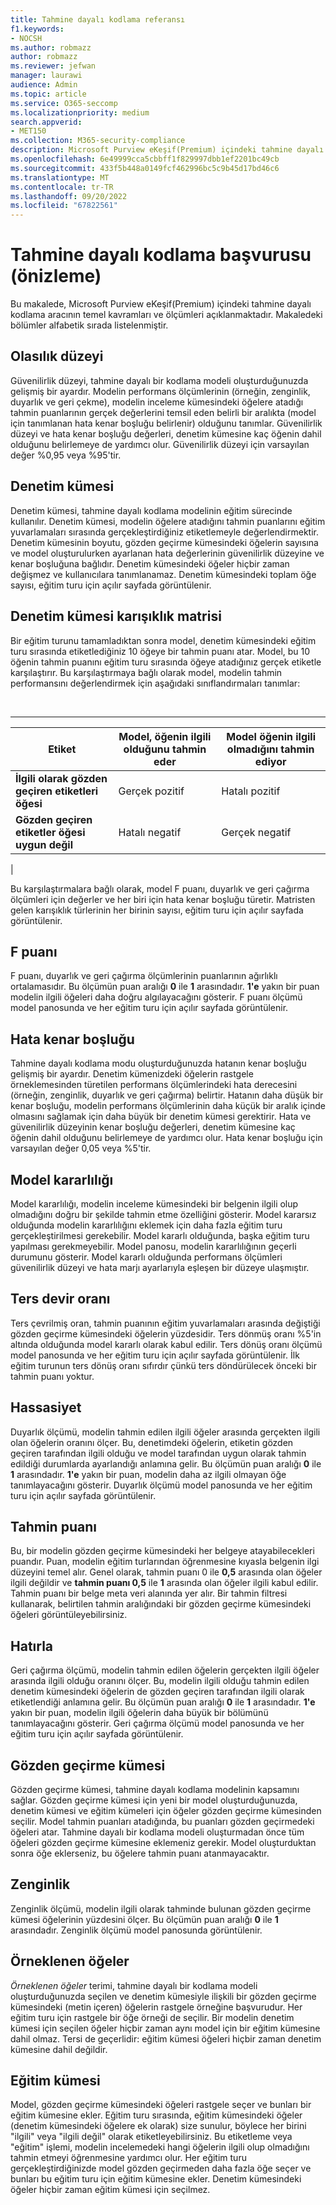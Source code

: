 ```yaml
---
title: Tahmine dayalı kodlama referansı
f1.keywords:
- NOCSH
ms.author: robmazz
author: robmazz
ms.reviewer: jefwan
manager: laurawi
audience: Admin
ms.topic: article
ms.service: O365-seccomp
ms.localizationpriority: medium
search.appverid:
- MET150
ms.collection: M365-security-compliance
description: Microsoft Purview eKeşif(Premium) içindeki tahmine dayalı kodlama aracının temel kavramları ve ölçümleri hakkında bilgi edinin.
ms.openlocfilehash: 6e49999cca5cbbff1f829997dbb1ef2201bc49cb
ms.sourcegitcommit: 433f5b448a0149fcf462996bc5c9b45d17bd46c6
ms.translationtype: MT
ms.contentlocale: tr-TR
ms.lasthandoff: 09/20/2022
ms.locfileid: "67822561"
---
```

# <a name="predictive-coding-reference-preview"></a>Tahmine dayalı kodlama başvurusu (önizleme)

Bu makalede, Microsoft Purview eKeşif(Premium) içindeki tahmine dayalı kodlama aracının temel kavramları ve ölçümleri açıklanmaktadır. Makaledeki bölümler alfabetik sırada listelenmiştir.

## <a name="confidence-level"></a>Olasılık düzeyi

Güvenilirlik düzeyi, tahmine dayalı bir kodlama modeli oluşturduğunuzda gelişmiş bir ayardır. Modelin performans ölçümlerinin (örneğin, zenginlik, duyarlık ve geri çekme), modelin inceleme kümesindeki öğelere atadığı tahmin puanlarının gerçek değerlerini temsil eden belirli bir aralıkta (model için tanımlanan hata kenar boşluğu belirlenir) olduğunu tanımlar. Güvenilirlik düzeyi ve hata kenar boşluğu değerleri, denetim kümesine kaç öğenin dahil olduğunu belirlemeye de yardımcı olur. Güvenilirlik düzeyi için varsayılan değer %0,95 veya %95'tir.

## <a name="control-set"></a>Denetim kümesi

Denetim kümesi, tahmine dayalı kodlama modelinin eğitim sürecinde kullanılır. Denetim kümesi, modelin öğelere atadığını tahmin puanlarını eğitim yuvarlamaları sırasında gerçekleştirdiğiniz etiketlemeyle değerlendirmektir. Denetim kümesinin boyutu, gözden geçirme kümesindeki öğelerin sayısına ve model oluşturulurken ayarlanan hata değerlerinin güvenilirlik düzeyine ve kenar boşluğuna bağlıdır. Denetim kümesindeki öğeler hiçbir zaman değişmez ve kullanıcılara tanımlanamaz. Denetim kümesindeki toplam öğe sayısı, eğitim turu için açılır sayfada görüntülenir.

## <a name="control-set-confusion-matrix"></a>Denetim kümesi karışıklık matrisi

Bir eğitim turunu tamamladıktan sonra model, denetim kümesindeki eğitim turu sırasında etiketlediğiniz 10 öğeye bir tahmin puanı atar. Model, bu 10 öğenin tahmin puanını eğitim turu sırasında öğeye atadığınız gerçek etiketle karşılaştırır. Bu karşılaştırmaya bağlı olarak model, modelin tahmin performansını değerlendirmek için aşağıdaki sınıflandırmaları tanımlar:

<br>

****

|Etiket|Model, öğenin ilgili olduğunu tahmin eder|Model öğenin ilgili olmadığını tahmin ediyor|
|---|---|---|
|**İlgili olarak gözden geçiren etiketleri öğesi**|Gerçek pozitif|Hatalı pozitif|
|**Gözden geçiren etiketler öğesi uygun değil**|Hatalı negatif|Gerçek negatif|
|

Bu karşılaştırmalara bağlı olarak, model F puanı, duyarlık ve geri çağırma ölçümleri için değerler ve her biri için hata kenar boşluğu türetir. Matristen gelen karışıklık türlerinin her birinin sayısı, eğitim turu için açılır sayfada görüntülenir.

## <a name="f-score"></a>F puanı

F puanı, duyarlık ve geri çağırma ölçümlerinin puanlarının ağırlıklı ortalamasıdır.  Bu ölçümün puan aralığı **0** ile **1** arasındadır. **1'e** yakın bir puan modelin ilgili öğeleri daha doğru algılayacağını gösterir. F puanı ölçümü model panosunda ve her eğitim turu için açılır sayfada görüntülenir.

## <a name="margin-of-error"></a>Hata kenar boşluğu

Tahmine dayalı kodlama modu oluşturduğunuzda hatanın kenar boşluğu gelişmiş bir ayardır. Denetim kümenizdeki öğelerin rastgele örneklemesinden türetilen performans ölçümlerindeki hata derecesini (örneğin, zenginlik, duyarlık ve geri çağırma) belirtir. Hatanın daha düşük bir kenar boşluğu, modelin performans ölçümlerinin daha küçük bir aralık içinde olmasını sağlamak için daha büyük bir denetim kümesi gerektirir. Hata ve güvenilirlik düzeyinin kenar boşluğu değerleri, denetim kümesine kaç öğenin dahil olduğunu belirlemeye de yardımcı olur. Hata kenar boşluğu için varsayılan değer 0,05 veya %5'tir.

## <a name="model-stability"></a>Model kararlılığı

Model kararlılığı, modelin inceleme kümesindeki bir belgenin ilgili olup olmadığını doğru bir şekilde tahmin etme özelliğini gösterir. Model kararsız olduğunda modelin kararlılığını eklemek için daha fazla eğitim turu gerçekleştirilmesi gerekebilir. Model kararlı olduğunda, başka eğitim turu yapılması gerekmeyebilir. Model panosu, modelin kararlılığının geçerli durumunu gösterir. Model kararlı olduğunda performans ölçümleri güvenilirlik düzeyi ve hata marjı ayarlarıyla eşleşen bir düzeye ulaşmıştır.

## <a name="overturn-rate"></a>Ters devir oranı

Ters çevrilmiş oran, tahmin puanının eğitim yuvarlamaları arasında değiştiği gözden geçirme kümesindeki öğelerin yüzdesidir. Ters dönmüş oranı %5'in altında olduğunda model kararlı olarak kabul edilir. Ters dönüş oranı ölçümü model panosunda ve her eğitim turu için açılır sayfada görüntülenir. İlk eğitim turunun ters dönüş oranı sıfırdır çünkü ters döndürülecek önceki bir tahmin puanı yoktur.

## <a name="precision"></a>Hassasiyet

Duyarlık ölçümü, modelin tahmin edilen ilgili öğeler arasında gerçekten ilgili olan öğelerin oranını ölçer. Bu, denetimdeki öğelerin, etiketin gözden geçiren tarafından ilgili olduğu ve model tarafından uygun olarak tahmin edildiği durumlarda ayarlandığı anlamına gelir. Bu ölçümün puan aralığı **0** ile **1** arasındadır. **1'e** yakın bir puan, modelin daha az ilgili olmayan öğe tanımlayacağını gösterir. Duyarlık ölçümü model panosunda ve her eğitim turu için açılır sayfada görüntülenir.

## <a name="prediction-score"></a>Tahmin puanı

Bu, bir modelin gözden geçirme kümesindeki her belgeye atayabilecekleri puandır. Puan, modelin eğitim turlarından öğrenmesine kıyasla belgenin ilgi düzeyini temel alır. Genel olarak, tahmin puanı 0 ile **0,5** arasında olan öğeler ilgili değildir ve **tahmin puanı 0,5** ile **1** arasında olan öğeler ilgili kabul edilir. Tahmin puanı bir belge meta veri alanında yer alır. Bir tahmin filtresi kullanarak, belirtilen tahmin aralığındaki bir gözden geçirme kümesindeki öğeleri görüntüleyebilirsiniz.

## <a name="recall"></a>Hatırla

Geri çağırma ölçümü, modelin tahmin edilen öğelerin gerçekten ilgili öğeler arasında ilgili olduğu oranını ölçer. Bu, modelin ilgili olduğu tahmin edilen denetim kümesindeki öğelerin de gözden geçiren tarafından ilgili olarak etiketlendiği anlamına gelir. Bu ölçümün puan aralığı **0** ile **1** arasındadır. **1'e** yakın bir puan, modelin ilgili öğelerin daha büyük bir bölümünü tanımlayacağını gösterir. Geri çağırma ölçümü model panosunda ve her eğitim turu için açılır sayfada görüntülenir.

## <a name="review-set"></a>Gözden geçirme kümesi

Gözden geçirme kümesi, tahmine dayalı kodlama modelinin kapsamını sağlar. Gözden geçirme kümesi için yeni bir model oluşturduğunuzda, denetim kümesi ve eğitim kümeleri için öğeler gözden geçirme kümesinden seçilir. Model tahmin puanları atadığında, bu puanları gözden geçirmedeki öğeleri atar. Tahmine dayalı bir kodlama modeli oluşturmadan önce tüm öğeleri gözden geçirme kümesine eklemeniz gerekir. Model oluşturduktan sonra öğe eklerseniz, bu öğelere tahmin puanı atanmayacaktır.

## <a name="richness"></a>Zenginlik

Zenginlik ölçümü, modelin ilgili olarak tahminde bulunan gözden geçirme kümesi öğelerinin yüzdesini ölçer. Bu ölçümün puan aralığı **0** ile **1** arasındadır. Zenginlik ölçümü model panosunda görüntülenir.

## <a name="sampled-items"></a>Örneklenen öğeler

*Örneklenen öğeler* terimi, tahmine dayalı bir kodlama modeli oluşturduğunuzda seçilen ve denetim kümesiyle ilişkili bir gözden geçirme kümesindeki (metin içeren) öğelerin rastgele örneğine başvurudur. Her eğitim turu için rastgele bir öğe örneği de seçilir. Bir modelin denetim kümesi için seçilen öğeler hiçbir zaman aynı model için bir eğitim kümesine dahil olmaz. Tersi de geçerlidir: eğitim kümesi öğeleri hiçbir zaman denetim kümesine dahil değildir.

## <a name="training-set"></a>Eğitim kümesi

Model, gözden geçirme kümesindeki öğeleri rastgele seçer ve bunları bir eğitim kümesine ekler. Eğitim turu sırasında, eğitim kümesindeki öğeler (denetim kümesindeki öğelere ek olarak) size sunulur, böylece her birini "ilgili" veya "ilgili değil" olarak etiketleyebilirsiniz. Bu etiketleme veya "eğitim" işlemi, modelin incelemedeki hangi öğelerin ilgili olup olmadığını tahmin etmeyi öğrenmesine yardımcı olur. Her eğitim turu gerçekleştirdiğinizde model gözden geçirmeden daha fazla öğe seçer ve bunları bu eğitim turu için eğitim kümesine ekler. Denetim kümesindeki öğeler hiçbir zaman eğitim kümesi için seçilmez.
